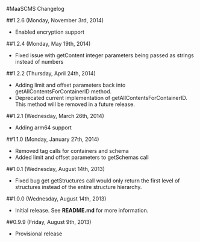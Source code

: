 #MaaSCMS Changelog

##1.2.6 (Monday, November 3rd, 2014)
 * Enabled encryption support

##1.2.4 (Monday, May 19th, 2014)
 * Fixed issue with getContent integer parameters being passed as strings instead of numbers

##1.2.2 (Thursday, April 24th, 2014)
 * Adding limit and offset parameters back into getAllContentsForContainerID method.
 * Deprecated current implementation of getAllContentsForContainerID. This method will be removed  in a future release. 

##1.2.1 (Wednesday, March 26th, 2014)
 * Adding arm64 support

##1.1.0 (Monday, January 27th, 2014)
 * Removed tag calls for containers and schema
 * Added limit and offset parameters to getSchemas call

##1.0.1 (Wednesday, August 14th, 2013)
 * Fixed bug get getStructures call would only return the first level of structures instead of the entire structure hierarchy.

##1.0.0 (Wednesday, August 14th, 2013)
 * Initial release. See **README.md** for more information.

##0.9.9 (Friday, August 9th, 2013)
 * Provisional release